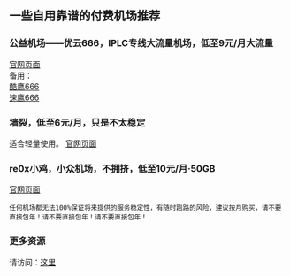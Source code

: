 ## 一些自用靠谱的付费机场推荐
### 公益机场——优云666，IPLC专线大流量机场，低至9元/月大流量
[官网页面](https://masuit.com/1dvIHm)  
备用：  
[酷鹰666](https://w.url.cn/s/AeKUktM)  
[速鹰666](https://masuit.com/sy)  

### 墙裂，低至6元/月，只是不太稳定
适合轻量使用。
[官网页面](https://go.qianglie.cc/aff.php?aff=597)  

### re0x小鸡，小众机场，不拥挤，低至10元/月·50GB
[官网页面](https://masuit.com/fNvZC)  

`任何机场都无法100%保证将来提供的服务稳定性，有随时跑路的风险，建议按月购买，请不要直接包年！请不要直接包年！请不要直接包年！`

### 更多资源
请访问：[这里](https://masuit.com)  
